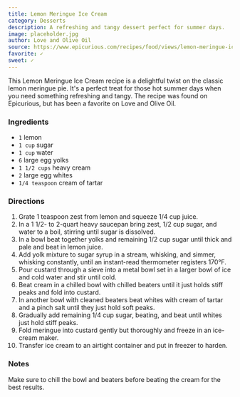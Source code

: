 ```yaml
---
title: Lemon Meringue Ice Cream
category: Desserts
description: A refreshing and tangy dessert perfect for summer days.
image: placeholder.jpg
author: Love and Olive Oil
source: https://www.epicurious.com/recipes/food/views/lemon-meringue-ice-cream
favorite: ✓
sweet: ✓
---
```


This Lemon Meringue Ice Cream recipe is a delightful twist on the classic lemon meringue pie. It's a perfect treat for those hot summer days when you need something refreshing and tangy. The recipe was found on Epicurious, but has been a favorite on Love and Olive Oil.

### Ingredients

* `1` lemon
* `1 cup` sugar
* `1 cup` water
* `6` large egg yolks
* `1 1/2 cups` heavy cream
* `2` large egg whites
* `1/4 teaspoon` cream of tartar

### Directions

1. Grate 1 teaspoon zest from lemon and squeeze 1/4 cup juice.
2. In a 1 1/2- to 2-quart heavy saucepan bring zest, 1/2 cup sugar, and water to a boil, stirring until sugar is dissolved.
3. In a bowl beat together yolks and remaining 1/2 cup sugar until thick and pale and beat in lemon juice.
4. Add yolk mixture to sugar syrup in a stream, whisking, and simmer, whisking constantly, until an instant-read thermometer registers 170°F.
5. Pour custard through a sieve into a metal bowl set in a larger bowl of ice and cold water and stir until cold.
6. Beat cream in a chilled bowl with chilled beaters until it just holds stiff peaks and fold into custard.
7. In another bowl with cleaned beaters beat whites with cream of tartar and a pinch salt until they just hold soft peaks.
8. Gradually add remaining 1/4 cup sugar, beating, and beat until whites just hold stiff peaks.
9. Fold meringue into custard gently but thoroughly and freeze in an ice-cream maker.
10. Transfer ice cream to an airtight container and put in freezer to harden.

### Notes

Make sure to chill the bowl and beaters before beating the cream for the best results.